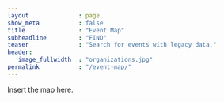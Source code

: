 ```yaml
---
layout              : page
show_meta           : false
title               : "Event Map"
subheadline         : "FIND"
teaser              : "Search for events with legacy data."
header:
   image_fullwidth  : "organizations.jpg"
permalink           : "/event-map/"
---
```


Insert the map here.
